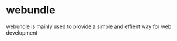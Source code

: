 webundle
========

webundle is mainly used to provide a simple and effient way  for web development
